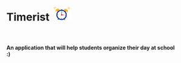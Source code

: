 <div style="margin-left: 50px">
<h1>Timerist <img src="alarm.gif" height=40px/></h1>
<br> 
<h4>An application that will help students organize their day at school :)</h4>
</div>
